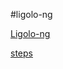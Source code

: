 #ligolo-ng

[Ligolo-ng](https://github.com/nicocha30/ligolo-ng/wiki/Quickstart)

[steps](https://software-sinner.medium.com/how-to-tunnel-and-pivot-networks-using-ligolo-ng-cf828e59e740)
